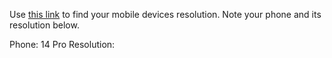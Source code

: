 Use [this link](https://www.webmobilefirst.com/en/devices/) to find your mobile devices resolution. Note your phone and its resolution below.

Phone: 14 Pro
Resolution: 
